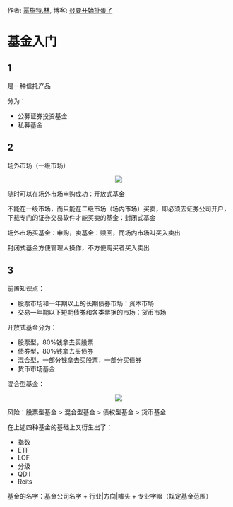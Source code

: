 作者: [幂施特.林](https://github.com/linmingdao), 博客: [叕要开始扯蛋了](https://linmingdao.github.io/)

# 基金入门

## 1

是一种信托产品

分为：

- 公募证券投资基金
- 私募基金

## 2

场外市场（一级市场）

<p align="center"><img src=https://linmingdao.github.io/blog/assets/invest/1.jpg></p>

随时可以在场外市场申购成功：开放式基金

不能在一级市场，而只能在二级市场（场内市场）买卖，即必须去证券公司开户，下载专门的证券交易软件才能买卖的基金：封闭式基金

场外市场买基金：申购，卖基金：赎回，而场内市场叫买入卖出

封闭式基金方便管理人操作，不方便购买者买入卖出

## 3

前置知识点：

- 股票市场和一年期以上的长期债券市场：资本市场
- 交易一年期以下短期债券和各类票据的市场：货币市场

开放式基金分为：

- 股票型，80%钱拿去买股票
- 债券型，80%钱拿去买债券
- 混合型，一部分钱拿去买股票，一部分买债券
- 货币市场基金

混合型基金：

<p align="center"><img src=https://linmingdao.github.io/blog/assets/invest/2.jpg></p>

风险：股票型基金 > 混合型基金 > 债权型基金 > 货币基金

在上述四种基金的基础上又衍生出了：

- 指数
- ETF
- LOF
- 分级
- QDII
- Reits

基金的名字：基金公司名字 + 行业|方向|噱头 + 专业字眼（规定基金范围）

